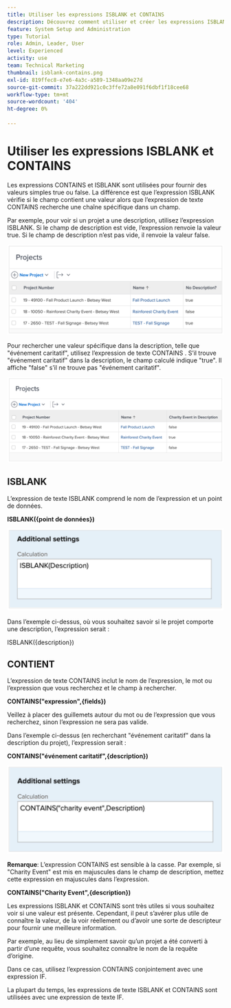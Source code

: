```yaml
---
title: Utiliser les expressions ISBLANK et CONTAINS
description: Découvrez comment utiliser et créer les expressions ISBLANK et CONTAINS dans un champ calculé dans Adobe [!DNL Workfront].
feature: System Setup and Administration
type: Tutorial
role: Admin, Leader, User
level: Experienced
activity: use
team: Technical Marketing
thumbnail: isblank-contains.png
exl-id: 819ffec8-e7e6-4a3c-a589-1348aa09e27d
source-git-commit: 37a222dd921c0c3ffe72a8e091f6dbf1f18cee68
workflow-type: tm+mt
source-wordcount: '404'
ht-degree: 0%

---
```


# Utiliser les expressions ISBLANK et CONTAINS

Les expressions CONTAINS et ISBLANK sont utilisées pour fournir des valeurs simples true ou false. La différence est que l’expression ISBLANK vérifie si le champ contient une valeur alors que l’expression de texte CONTAINS recherche une chaîne spécifique dans un champ.

Par exemple, pour voir si un projet a une description, utilisez l’expression ISBLANK. Si le champ de description est vide, l’expression renvoie la valeur true. Si le champ de description n’est pas vide, il renvoie la valeur false.

![Équilibreur de charge de travail avec rapport d’utilisation](assets/isblank01.png)

Pour rechercher une valeur spécifique dans la description, telle que &quot;événement caritatif&quot;, utilisez l’expression de texte CONTAINS . S’il trouve &quot;événement caritatif&quot; dans la description, le champ calculé indique &quot;true&quot;. Il affiche &quot;false&quot; s’il ne trouve pas &quot;événement caritatif&quot;.

![Équilibreur de charge de travail avec rapport d’utilisation](assets/isblank02.png)

## ISBLANK

L’expression de texte ISBLANK comprend le nom de l’expression et un point de données.

**ISBLANK({point de données})**

![Équilibreur de charge de travail avec rapport d’utilisation](assets/isblank03.png)

Dans l’exemple ci-dessus, où vous souhaitez savoir si le projet comporte une description, l’expression serait :

ISBLANK({description})

## CONTIENT

L’expression de texte CONTAINS inclut le nom de l’expression, le mot ou l’expression que vous recherchez et le champ à rechercher.

**CONTAINS(&quot;expression&quot;,{fields})**

Veillez à placer des guillemets autour du mot ou de l’expression que vous recherchez, sinon l’expression ne sera pas valide.

Dans l’exemple ci-dessus (en recherchant &quot;événement caritatif&quot; dans la description du projet), l’expression serait :

**CONTAINS(&quot;événement caritatif&quot;,{description})**

![Équilibreur de charge de travail avec rapport d’utilisation](assets/isblank04.png)

**Remarque**: L’expression CONTAINS est sensible à la casse. Par exemple, si &quot;Charity Event&quot; est mis en majuscules dans le champ de description, mettez cette expression en majuscules dans l’expression.

**CONTAINS(&quot;Charity Event&quot;,{description})**

Les expressions ISBLANK et CONTAINS sont très utiles si vous souhaitez voir si une valeur est présente. Cependant, il peut s’avérer plus utile de connaître la valeur, de la voir réellement ou d’avoir une sorte de descripteur pour fournir une meilleure information.

Par exemple, au lieu de simplement savoir qu’un projet a été converti à partir d’une requête, vous souhaitez connaître le nom de la requête d’origine.

Dans ce cas, utilisez l’expression CONTAINS conjointement avec une expression IF.

La plupart du temps, les expressions de texte ISBLANK et CONTAINS sont utilisées avec une expression de texte IF.
